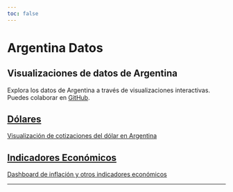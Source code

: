```yaml
---
toc: false
---
```


<div class="flex flex-col items-center justify-center text-center space-y-6 py-8">
  <h1 class="text-6xl font-bold">Argentina Datos</h1>
  <h2 class="text-2xl font-semibold not-italic">Visualizaciones de datos de Argentina</h2>
  <p class="text-gray-600">
    Explora los datos de Argentina a través de visualizaciones interactivas.
    <br>
    Puedes colaborar en <a href="https://github.com/enzonotario/argentina-datos-app" class="text-blue-500 hover:underline" target="_blank" rel="noopener noreferrer" title="GitHub">GitHub</a>.
  </p>
</div>

<div class="grid grid-cols-1 md:grid-cols-2 gap-6">
  <a href="/dolares" class="flex flex-col card hover:shadow-lg transition-shadow">
    <h2 class="text-xl font-bold">Dólares</h2>
    <p class="text-gray-600">Visualización de cotizaciones del dólar en Argentina</p>
  </a>
  <a href="/economia" class="flex flex-col card hover:shadow-lg transition-shadow">
    <h2 class="text-xl font-bold">Indicadores Económicos</h2>
    <p class="text-gray-600">Dashboard de inflación y otros indicadores económicos</p>
  </a>
</div>

[//]: # (<div class="grid grid-cols-2" style="grid-auto-rows: 504px;">)

[//]: # (  <div class="card">${)

[//]: # (    resize&#40;&#40;width&#41; => Plot.plot&#40;{)

[//]: # (      title: "Brecha cambiaria",)

[//]: # (      subtitle: "Dólar oficial vs. Dólar informal en los últimos 5 años",)

[//]: # (      width,)

[//]: # (      y: {grid: true, label: "Brecha cambiaria"},)

[//]: # (      marks: [)

[//]: # (        Plot.ruleY&#40;[0]&#41;,)

[//]: # (        Plot.lineY&#40;dolares, {x: "fecha", y: "venta", stroke: "casa", tip: true}&#41;,)

[//]: # (        Plot.rectY&#40;brechaCambiariaPorDia, {x: "fecha", y: "brecha", strokeWidth: 1}&#41;)

[//]: # (      ])

[//]: # (    }&#41;&#41;)

[//]: # (  }</div>)

[//]: # (  <div class="card">${)

[//]: # (    resize&#40;&#40;width&#41; => Plot.plot&#40;{)

[//]: # (      title: "How big are penguins, anyway? 🐧",)

[//]: # (      width,)

[//]: # (      grid: true,)

[//]: # (      x: {label: "Body mass &#40;g&#41;"},)

[//]: # (      y: {label: "Flipper length &#40;mm&#41;"},)

[//]: # (      color: {legend: true},)

[//]: # (      marks: [)

[//]: # (        Plot.linearRegressionY&#40;penguins, {x: "body_mass_g", y: "flipper_length_mm", stroke: "species"}&#41;,)

[//]: # (        Plot.dot&#40;penguins, {x: "body_mass_g", y: "flipper_length_mm", stroke: "species", tip: true}&#41;)

[//]: # (      ])

[//]: # (    }&#41;&#41;)

[//]: # (  }</div>)

[//]: # (</div>)

---
